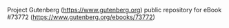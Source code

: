 Project Gutenberg (https://www.gutenberg.org) public repository for
eBook #73772 (https://www.gutenberg.org/ebooks/73772)
